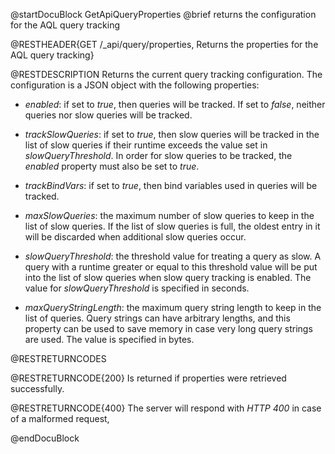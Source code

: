 
@startDocuBlock GetApiQueryProperties
@brief returns the configuration for the AQL query tracking

@RESTHEADER{GET /_api/query/properties, Returns the properties for the AQL query tracking}

@RESTDESCRIPTION
Returns the current query tracking configuration. The configuration is a
JSON object with the following properties:

- *enabled*: if set to *true*, then queries will be tracked. If set to
  *false*, neither queries nor slow queries will be tracked.

- *trackSlowQueries*: if set to *true*, then slow queries will be tracked
  in the list of slow queries if their runtime exceeds the value set in 
  *slowQueryThreshold*. In order for slow queries to be tracked, the *enabled*
  property must also be set to *true*.

- *trackBindVars*: if set to *true*, then bind variables used in queries will 
  be tracked.

- *maxSlowQueries*: the maximum number of slow queries to keep in the list
  of slow queries. If the list of slow queries is full, the oldest entry in
  it will be discarded when additional slow queries occur.

- *slowQueryThreshold*: the threshold value for treating a query as slow. A
  query with a runtime greater or equal to this threshold value will be
  put into the list of slow queries when slow query tracking is enabled.
  The value for *slowQueryThreshold* is specified in seconds.

- *maxQueryStringLength*: the maximum query string length to keep in the
  list of queries. Query strings can have arbitrary lengths, and this property
  can be used to save memory in case very long query strings are used. The
  value is specified in bytes.

@RESTRETURNCODES

@RESTRETURNCODE{200}
Is returned if properties were retrieved successfully.

@RESTRETURNCODE{400}
The server will respond with *HTTP 400* in case of a malformed request,

@endDocuBlock

